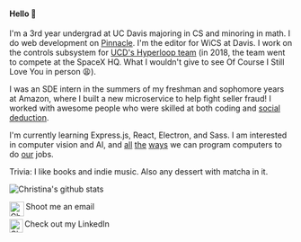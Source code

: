 #### Hello 🌿

I'm a 3rd year undergrad at UC Davis majoring in CS and minoring in math. I do web development on [Pinnacle](http://pinnacle.us.org/). I'm the editor for WiCS at Davis. I work on the controls subsystem for [UCD's Hyperloop team](https://www.davishyperloop.com/) (in 2018, the team went to compete at the SpaceX HQ. What I wouldn't give to see Of Course I Still Love You in person 😩).

I was an SDE intern in the summers of my freshman and sophomore years at Amazon, where I built a new microservice to help fight seller fraud! I worked with awesome people who were skilled at both coding and [social deduction](https://proavalonbetatesting.herokuapp.com/). 

I'm currently learning Express.js, React, Electron, and Sass. I am interested in computer vision and AI, and [all](https://shihmengli.github.io/3D-Photo-Inpainting/) [the](https://www.gwern.net/GPT-3) [ways](https://sketch2code.azurewebsites.net/) we can program computers to do [our](https://www.theverge.com/21346343/gpt-3-explainer-openai-examples-errors-agi-potential) jobs.

Trivia: I like books and indie music. Also any dessert with matcha in it.

![Christina's github stats](https://github-readme-stats.vercel.app/api?username=silkthyme&show_icons=true&hide_border=false)

Shoot me an email <a href="mailto:christinahuangji@gmail.com">
    <img align="left" alt="Christina Huang | Gmail" width="26px" src="https://github.com/TheDudeThatCode/TheDudeThatCode/blob/master/Assets/Gmail.svg" />
</a> 
<br>

Check out my LinkedIn <a href="http://linkedin.com/in/christinahuangj">
    <img align="left" alt="Christina Huang | Linkedin" width="24px" src="https://github.com/TheDudeThatCode/TheDudeThatCode/blob/master/Assets/Linkedin.svg" />
</a>
